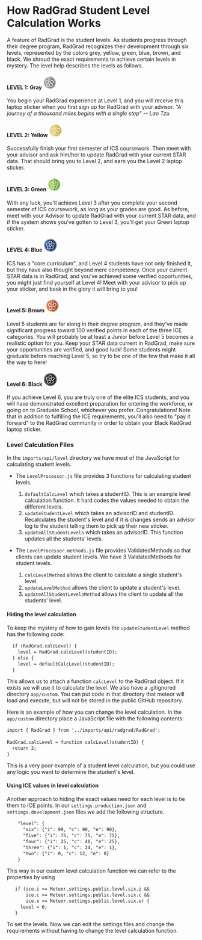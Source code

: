 # How RadGrad Student Level Calculation Works

A feature of RadGrad is the student levels.  As students progress through their degree program, RadGrad recognizes their development through six levels, represented by the colors grey, yellow, green, blue, brown, and black. We shroud the exact requirements to achieve certain levels in mystery. The level help describes the levels as follows.

#### LEVEL 1: Gray <img src="../images/radgrad-level-1-icon.png" height="35" width="35"> 

You begin your RadGrad experience at Level 1, and you will receive this laptop sticker when you first sign up for RadGrad with your advisor. *\"A journey of a thousand miles begins with a single step\" -- Lao Tzu*

#### LEVEL 2: Yellow <img src="../images/radgrad-level-2-icon.png" height="35" width="35">

Successfully finish your first semester of ICS coursework. Then meet with your advisor and ask him/her to update RadGrad with your current STAR data. That should bring you to Level 2, and earn you the Level 2 laptop sticker.

#### LEVEL 3: Green <img src="../images/radgrad-level-3-icon.png" height="35" width="35">

With any luck, you'll achieve Level 3 after you complete your second semester of ICS coursework, as long as your grades are good. As before, meet with your Advisor to update RadGrad with your current STAR data, and if the system shows you've gotten to Level 3, you'll get your Green laptop sticker.

#### LEVEL 4: Blue <img src="../images/radgrad-level-4-icon.png" height="35" width="35">

ICS has a "core curriculum", and Level 4 students have not only finished it, but they have also thought beyond mere competency. Once your current STAR data is in RadGrad, and you've achieved some verified opportunities, you might just find yourself at Level 4! Meet with your advisor to pick up your sticker, and bask in the glory it will bring to you!

#### Level 5: Brown <img src="../images/radgrad-level-5-icon.png" height="35" width="35">

Level 5 students are far along in their degree program, and they've made significant progress toward 100 verified points in each of the three ICE categories.  You will probably be at least a Junior before Level 5 becomes a realistic option for you. Keep your STAR data current in RadGrad, make sure your opportunities are verified, and good luck! Some students might graduate before reaching Level 5, so try to be one of the few that make it all the way to here!
 
#### Level 6: Black <img src="../images/radgrad-level-6-icon.png" height="35" width="35">
 
If you achieve Level 6, you are truly one of the elite ICS students, and you will have demonstrated excellent preparation for entering the workforce, or going on to Graduate School, whichever you prefer.  Congratulations!   Note that in addition to fulfilling the ICE requirements, you'll also need to "pay it forward" to the RadGrad community in order to obtain your Black RadGrad laptop sticker.

### Level Calculation Files

In the `imports/api/level` directory we have most of the JavaScript for calculating student levels.  

* The `LevelProcessor.js` file provides 3 functions for calculating student levels.

  1. `defaultCalcLevel` which takes a studentID.  This is an example level calculation function. It hard codes the values needed to obtain the different levels.
  2. `updateStudentLevel` which takes an advisorID and studentID. Recalculates the student's level and if it is changes sends an advisor log to the student telling them to pick up their new sticker.
  3. `updateAllStudentLevels` which takes an advisorID. This function updates all the students' levels.
  
* The `LevelProcessor.methods.js` file provides ValidatedMethods so that clients can update student levels. We have 3 ValidatedMethods for student levels.

  1. `calcLevelMethod` allows the client to calculate a single student's level.
  2. `updateLevelMethod` allows the client to update a student's level.
  3. `updateAllStudentLevelsMethod` allows the client to update all the students' level.
  
#### Hiding the level calculation

To keep the mystery of how to gain levels the `updateStudentLevel` method has the following code:

      if (RadGrad.calcLevel) {
        level = RadGrad.calcLevel(studentID);
      } else {
        level = defaultCalcLevel(studentID);
      }

This allows us to attach a function `calcLevel` to the RadGrad object. If it exists we will use it to calculate the level.  We also have a .gitignored directory `app/custom`. You can put code in that directory that meteor will load and execute, but will not be stored in the public GitHub repository. 

Here is an example of how you can change the level calculation. In the `app/custom` directory place a JavaScript file with the following contents:

    import { RadGrad } from '../imports/api/radgrad/RadGrad';
    
    RadGrad.calcLevel = function calcLevel(studentID) {
      return 2;
    }
    
This is a very poor example of a student level calculation, but you could use any logic you want to determine the student's level.

#### Using ICE values in level calculation

Another approach to hiding the exact values need for each level is to tie them to ICE points.  In our `settings.production.json` and `settings.development.json` files we add the following structure.

        "level": {
          "six": {"i": 90, "c": 90, "e": 90},
          "five": {"i": 75, "c": 75, "e": 75},
          "four": {"i": 25, "c": 40, "e": 25},
          "three": {"i": 1, "c": 24, "e": 1},
          "two": {"i": 0, "c": 12, "e": 0}
        }
 
This way in our custom level calculation function we can refer to the properties by using 
 
       if (ice.i >= Meteor.settings.public.level.six.i &&
           ice.c >= Meteor.settings.public.level.six.c &&
           ice.e >= Meteor.settings.public.level.six.e) {
         level = 6;
       }
       
To set the levels. Now we can edit the settings files and change the requirements without having to change the level calculation function. 
